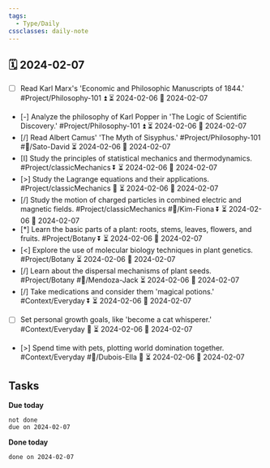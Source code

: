 ```yaml
---
tags:
  - Type/Daily
cssclasses: daily-note
---
```


## 🗓️ 2024-02-07

- [ ] Read Karl Marx's 'Economic and Philosophic Manuscripts of 1844.' #Project/Philosophy-101 ⏫ ⏳ 2024-02-06 📅 2024-02-07
- [-] Analyze the philosophy of Karl Popper in 'The Logic of Scientific Discovery.' #Project/Philosophy-101 ⏫ ⏳ 2024-02-06 📅 2024-02-07
- [/] Read Albert Camus' 'The Myth of Sisyphus.' #Project/Philosophy-101 #👤/Sato-David ⏳ 2024-02-06 📅 2024-02-07
- [I] Study the principles of statistical mechanics and thermodynamics. #Project/classicMechanics ⏬ ⏳ 2024-02-06 📅 2024-02-07
- [>] Study the Lagrange equations and their applications. #Project/classicMechanics 🔺 ⏳ 2024-02-06 📅 2024-02-07
- [/] Study the motion of charged particles in combined electric and magnetic fields. #Project/classicMechanics #👤/Kim-Fiona ⏬ ⏳ 2024-02-06 📅 2024-02-07
- [*] Learn the basic parts of a plant: roots, stems, leaves, flowers, and fruits. #Project/Botany ⏬ ⏳ 2024-02-06 📅 2024-02-07
- [<] Explore the use of molecular biology techniques in plant genetics. #Project/Botany ⏳ 2024-02-06 📅 2024-02-07
- [/] Learn about the dispersal mechanisms of plant seeds. #Project/Botany #👤/Mendoza-Jack ⏳ 2024-02-06 📅 2024-02-07
- [/] Take medications and consider them 'magical potions.' #Context/Everyday ⏬ ⏳ 2024-02-06 📅 2024-02-07
- [ ] Set personal growth goals, like 'become a cat whisperer.' #Context/Everyday 🔺 ⏳ 2024-02-06 📅 2024-02-07
- [>] Spend time with pets, plotting world domination together. #Context/Everyday #👤/Dubois-Ella 🔽 ⏳ 2024-02-06 📅 2024-02-07

## Tasks

**Due today**

```tasks
not done
due on 2024-02-07
```

**Done today**

```tasks
done on 2024-02-07
```
            